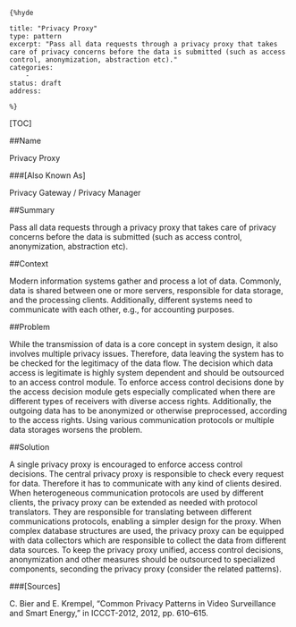     {%hyde

    title: "Privacy Proxy"
    type: pattern
    excerpt: "Pass all data requests through a privacy proxy that takes care of privacy concerns before the data is submitted (such as access control, anonymization, abstraction etc)."
    categories:
        - 
    status: draft
    address:

    %}

[TOC]


##Name
<!--Primary name the pattern is known by.-->

Privacy Proxy

###[Also Known As]
<!-- All other names the pattern is known by.-->

Privacy Gateway / Privacy Manager

##Summary
<!-- One short paragraph summarising the pattern.-->

Pass all data requests through a privacy proxy that takes care of privacy concerns before the data is submitted (such as access control, anonymization, abstraction etc).

##Context
<!-- The situations in which the pattern may apply.-->

Modern information systems gather and process a lot of data. Commonly, data is shared between one or more servers, responsible for data storage, and the processing clients. Additionally, different systems need to communicate with each other, e.g., for accounting purposes.

##Problem
<!-- The problem a pattern addresses, including a list of forces describing why a problem might be difficult to solve.-->

While the transmission of data is a core concept in system design, it also involves multiple privacy issues. Therefore, data leaving the system has to be checked for the legitimacy of the data flow. The decision which data access is legitimate is highly system dependent and should be outsourced to an access control module. To enforce access control decisions done by the access decision module gets especially complicated when there are different types of receivers with diverse access rights. Additionally, the outgoing data has to be anonymized or otherwise preprocessed, according to the access rights. Using various communication protocols or multiple data storages worsens the problem.

##Solution
<!-- A concise description of how the pattern addresses the problem.-->

A single privacy proxy is encouraged to enforce access control decisions. The central privacy proxy is responsible to check every request for data. Therefore it has to communicate with any kind of clients desired. When heterogeneous communication protocols are used by different clients, the privacy proxy can be extended as needed with protocol translators. They are responsible for translating between different communications protocols, enabling a simpler design for the proxy. When complex database structures are used, the privacy proxy can be equipped with data collectors which are responsible to collect the data from different data sources. To keep the privacy proxy unified, access control decisions, anonymization and other measures should be outsourced to specialized components, seconding the privacy proxy (consider the related patterns).

<!--###[Structure]-->
<!--A detailed specification of the structural aspects of the pattern. A class diagram if applicable.-->



<!--###[Implementation]-->
<!--Guidelines for implementing the pattern; code fragments; suggested PETS; policy fragments.-->



<!--##Consequences-->
<!--The advantages (benefits) and disadvantages (liabilities) of applying the pattern.-->



<!--###[Constraints]-->
<!-- limitations as a consequence of applying the pattern.-->



<!--##Examples-->
<!--Motivational example to see how the pattern is applied.-->



<!--###[Known Uses]-->
<!-- Pointers to various applications of the pattern.-->



<!--##See Also-->
<!-- Any pointers to relevant information, not contained in the subfields below.-->



<!--###[Related Patterns]-->
<!-- Supporting and conflicting patterns-->



###[Sources]
<!-- References to the original source of the pattern.-->

C. Bier and E. Krempel, “Common Privacy Patterns in Video Surveillance and Smart Energy,” in ICCCT-2012, 2012, pp. 610–615.

<!--##General Comments-->
<!-- Separate discussion on the pattern.-->



<!--##Categories-->
<!-- Placeholder for future agreed upon categories as per collaboration's evaluation.-->

<!--##Tags-->
<!-- User definable descriptors for additional correlation.-->




